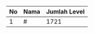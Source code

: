 | No | Nama            | Jumlah Level |
|----|-----------------|--------------|
| 1  | #    |    1721        |
